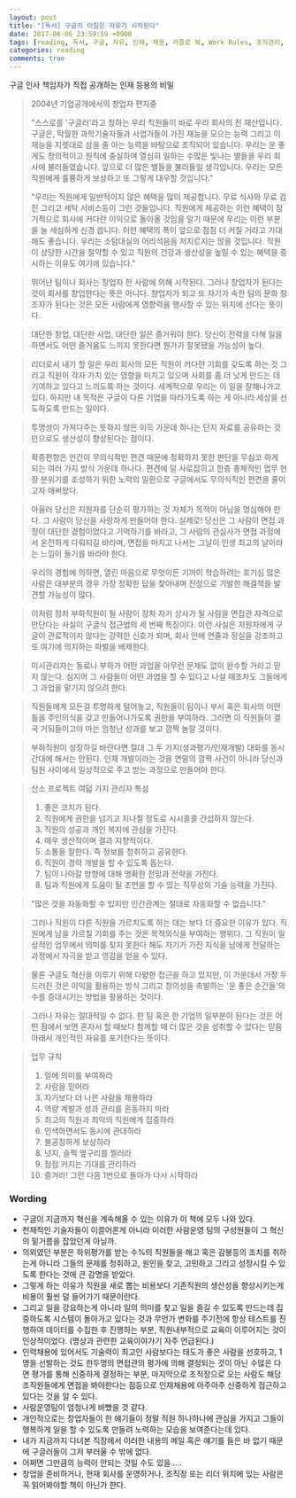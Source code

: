```yaml
---
layout: post
title: "[독서] 구글의 아침은 자유가 시작된다"
date: 2017-06-06 23:59:59 +0900
tags: [reading, 독서, 구글, 자유, 인재, 채용, 라즐로 복, Work Rules, 조직관리, 리더]
categories: reading
comments: true
---
```

구글 인사 책임자가 직접 공개하는 인재 등용의 비밀

> 2004년 기업공개에서의 창업자 편지중  
>
> "스스로를 '구글러'라고 칭하는 우리 직원들이 바로 우리 회사의 전 재산입니다. 구글은, 탁월한 과학기술자들과 사업가들이 가진 재능을 모으는 능력 그리고 이 재능을 지렛대로 삼을 줄 아는 능력을 바탕으로 조직되어 있습니다. 우리는 운 좋게도 창의적이고 원칙에 충실하며 열심히 일하는
> 수많은 빛나는 별들을 우리 회사에 불러들였습니다. 앞으로 더 많은 별들을 불러들일 생각입니다. 우리는 모든 직원에게 훌륭하게 보상하고 또 그렇게 대우할 것입니다."  
>
> "우리는 직원에게 일반적이지 않은 혜택을 많이 제공합니다. 무료 식사와 무료 검진 그리고 세탁 서비스등이 그런 것들입니다. 직원에게 제공하는 이런 혜택이 장기적으로 회사에 커다란 이익으로 돌아올 것임을 알기 때문에 우리는 이런 부분을 늘 세심하게 신경 씁니다. 이런 혜택의 폭이
> 앞으로 점점 더 커질 거라고 기대해도 좋습니다. 우리는 소탐대실의 어리석음을 저지르지는 않을 것입니다. 직원이 상당한 시간을 절약할 수 있고 직원의 건강과 생산성을 높일 수 있는 혜택을 중시하는 이유도 여기에 있습니다."

> 뛰어난 팀이나 회사는 창업자 한 사람에 의해 시작된다. 그러나 창업자가 된다는 것이 회사를 창업한다는 뜻은 아니다. 창업자가 되고 또 자기가 속한 팀의 문화 창조자가 된다는 것은 모든 사람에게 영향력을 행사할 수 있는 위치에 선다는 뜻이다.

> 대단한 창업, 대단한 사업, 대단한 일은 즐거워야 한다. 당신이 전력을 다해 일을 하면서도 어떤 즐거움도 느끼지 못한다면 뭔가가 잘못됐을 가능성이 높다.

> 리더로서 내가 할 일은 우리 회사의 모든 직원이 커다란 기회를 갖도록 하는 것 그리고 직원이 각자 가치 있는 영향을 미치고 있으며 사회를 좀 더 낫게 만드는 데 기여하고 있다고 느끼도록 하는 것이다. 세계적으로 우리는 이 일을 잘해나가고 있다. 하지만 내 목적은 구글이 다른 기업을 따라가도록 하는 게 아니라 세상을 선도하도록 만드는 일이다.

> 투명성이 가져다주는 뜻하지 않은 이득 가운데 하나는 단지 자료를 공유하는 것만으로도 생산성이 향상된다는 점이다.

> 확증편향은 인간이 무의식적인 편견 때문에 정확하지 못한 판단을 무심코 하게 되는 여러 가지 방식 가운데 하나다. 편견에 덜 사로잡히고 한층 총체적인 업무 현장 분위기를 조성하기 위한 노력의 일환으로 구글에서도 무의식적인 편견을 줄이고자 애써왔다.

> 아울러 당신은 지원자를 단순히 평가하는 것 자체가 목적이 아님을 명심해야 한다. 그 사람이 당신을 사랑하게 만들어야 한다. 실제로! 당신은 그 사람이 면접 과정이 대단한 경험이었다고 기억하기를 바라고, 그 사람의 관심사가 면접 과정에서 온전하게 다뤄지길 바라며, 면접을 마치고 나서는 그날이 인생 최고의 날이라는 느낌이 들기를 바라야 한다.

> 우리의 경험에 의하면, 열린 마음으로 무엇이든 기꺼이 학습하려는 호기심 많은 사람은 대부분의 경우 가장 정확한 답을 찾아내며 진정으로 기발한 해결책을 발견할 가능성이 많다.

> 이처럼 장차 부하직원이 될 사람이 장차 자기 상사가 될 사람을 면접관 자격으로 만단다는 사실이 구글식 접근법의 세 번째 특징이다. 이런 사실은 지원자에게 구글이 관료적이지 않다는 강력한 신호가 되며, 회사 안에 연줄과 정실을 강조하고 또 여기에 의지하는 파벌을 배제한다.

> 미시관리자는 동료나 부하가 어떤 과업을 아무런 문제도 없이 완수할 거라고 믿지 않는다. 심지어 그 사람들이 어떤 과업을 할 수 있다고 나설 때조차도 그들에게 그 과업을 맡기지 않으려 한다.

> 직원들에게 모든걸 투명하게 털어놓고, 직원들이 팀이나 부서 혹은 회사의 어떤 틀을 주인의식을 갖고 만들어나가도록 권한을 부여하라. 그러면 이 직원들이 결국 거둬들이고야 마는 엄청난 성과를 보고 깜짝 놀랄 것이다.

> 부하직원이 성장하길 바란다면 절대 그 두 가지(성과평가/인재개발) 대화를 동시간대에 해서는 안된다. 인재 개발이라는 것을 연말의 깜짝 사건이 아니라 당신과 팀원 사이에서 일상적으로 주고 받는 과정으로 만들어야 한다.

> 산소 프로젝트 여덟 가지 관리자 특성  
> 1. 좋은 코치가 된다.  
> 2. 직원에게 권한을 넘기고 지나칠 정도로 시시콜콜 간섭하지 않는다.  
> 3. 직원의 성공과 개인 복지에 관심을 가진다.  
> 4. 매우 생산적이며 결과 지향적이다.  
> 5. 소통을 잘한다. 즉 정보를 청취하고 공유한다.  
> 6. 직원이 경력 개발을 할 수 있도록 돕는다.  
> 7. 팀이 나아갈 방향에 대해 명확한 전망과 전략을 가진다.  
> 8. 팀과 직원에게 도움이 될 조언을 할 수 있는 직무상의 기술 능력을 가진다.  

> "많은 것을 자동화할 수 있지만 인간관계는 절대로 자동화할 수 없습니다."

> 그러나 직원이 다른 직원을 가르치도록 하는 데는 보다 더 중요한 이유가 있다. 직원에게 남을 가르칠 기회를 주는 것은 목적의식을 부여하는 행위다. 그 직원이 일상적인 업무에서 의미를 찾지 못한다 해도 자기가 가진 지식을 남에게 전달하는 과정에서 자극을 받고 영감을 얻을 수 있다.

> 물론 구글도 혁신을 이루기 위해 다양한 접근을 하고 있지만, 이 가운데서 가장 두드러진 것은 이익을 활용하는 방식 그리고 창의성을 촉발하는 '운 좋은 순간들'의 수를 증대시키는 방법을 활용하는 것이다.

> 그러나 자유는 절대적일 수 없다. 한 팀 혹은 한 기업의 일부분이 된다는 것은 어떤 점에서 보면 혼자서 할 때보다 함께할 때 더 많은 것을 성취할 수 있다는 믿음 아래서 개인적인 자유를 포기한다는 뜻이다.

> 업무 규칙  
> 1. 일에 의미를 부여하라  
> 2. 사람을 믿어라  
> 3. 자기보다 더 나은 사람을 채용하라  
> 4. 역량 계발과 성과 관리를 혼동하지 마라  
> 5. 최고의 직원과 최악의 직원에게 집중하라  
> 6. 인색하면서도 동시에 관대하라  
> 7. 불공정하게 보상하라  
> 8. 넛지, 슬쩍 옆구리를 찔러라  
> 9. 점점 커지는 기대를 관리하라  
> 10. 즐겨라! 그런 다음 1번으로 돌아가 다시 시작하라  


### Wording
* 구글이 지금까지 혁신을 계속해올 수 있는 이유가 이 책에 모두 나와 있다.
* 천재적인 기술자들이 이끌어온게 아니라 이러한 사람운영 팀의 구성원들이 그 혁신의 밑거름을 잡았던게 아닐까.
* 의외였던 부분은 하위평가를 받는 수%의 직원들을 해고 혹은 감봉등의 조치를 취하는게 아니라 그들의 문제를 청취하고, 원인을 찾고, 고민하고 그리고 성장시킬 수 있도록 한다는 것에 큰 감명을 받았다.
* 그렇게 하는 이유가 직원을 새로 뽑는 비용보다 기존직원의 생산성을 향상시키는게 비용이 훨씬 덜 들어가기 때문이란다.
* 그리고 일을 강요하는게 아니라 일의 의미를 찾고 일을 즐길 수 있도록 만드는데 집중하도록 시스템이 돌아가고 있다는 것과 무언가 변화를 주기전에 항상 테스트를 진행하여 데이터를 수집한 후 진행하는 부분, 직원내부적으로 교육이 이루어지는 것이 인상적이었다. (명상과 관련한 교육이야가기 자주 언급된다.)
* 인력채용에 있어서도 기술력이 최고인 사람보다는 태도가 좋은 사람을 선호하고, 1명을 선발하는 것도 한두명의 면접관의 평가에 의해 결정되는 것이 아닌 수많은 다면 평가를 통해 신중하게 결정하는 부분, 마지막으로 조직장으로 오는 사람도 해당 조직원들에게 면접을 봐야한다는 점등으로 인재채용에 아주아주 신중하게 접근하고 있다는 것을 알 수 있다.
* 사람운영팀이 엄청나게 바빴을 것 같다.
* 개인적으로는 창업자들이 한 얘기들이 정말 직원 하나하나에 관심을 가지고 그들이 행복하게 일을 할 수 있도록 만들려 노력하는 모습을 보여준다는데 있다.
* 내가 지금까지 다녀본 직장에서 이러한 내용의 메일 혹은 얘기를 들은 바 없기 때문에 구글러들이 그저 부러울 수 밖에 없다.
* 어쩌면 그만큼의 능력이 안되는 것일 수도 있을.....
* 창업을 준비하거나, 현재 회사를 운영하거나, 조직장 또는 리더 위치에 있는 사람은 꼭 읽어봐야할 책이 아닌가 한다.